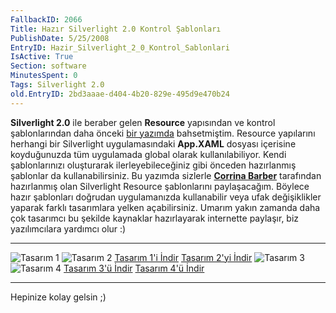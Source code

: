 ```yaml
---
FallbackID: 2066
Title: Hazır Silverlight 2.0 Kontrol Şablonları
PublishDate: 5/25/2008
EntryID: Hazir_Silverlight_2_0_Kontrol_Sablonlari
IsActive: True
Section: software
MinutesSpent: 0
Tags: Silverlight 2.0
old.EntryID: 2bd3aaae-d404-4b20-829e-495d9e470b24
---
```

**Silverlight 2.0** ile beraber gelen **Resource** yapısından ve kontrol
şablonlarından daha önceki [bir
yazımda](http://daron.yondem.com/tr/post/64891675-eba7-4cad-88a5-70cb3d148993)
bahsetmiştim. Resource yapılarını herhangi bir Silverlight
uygulamasındaki **App.XAML** dosyası içerisine koyduğunuzda tüm
uygulamada global olarak kullanılabiliyor. Kendi şablonlarınızı
oluşturarak ilerleyebileceğiniz gibi önceden hazırlanmış şablonlar da
kullanabilirsiniz. Bu yazımda sizlerle **[Corrina
Barber](http://blogs.msdn.com/corrinab/)** tarafından hazırlanmış olan
Silverlight Resource şablonlarını paylaşacağım. Böylece hazır şablonları
doğrudan uygulamanızda kullanabilir veya ufak değişiklikler yaparak
farklı tasarımlara yelken açabilirsiniz. Umarım yakın zamanda daha çok
tasarımcı bu şekilde kaynaklar hazırlayarak internette paylaşır, biz
yazılımcılara yardımcı olur :)

  ----------------------------------------------------------------------------- ------------------------------------------------------------------------------
  ![Tasarım 1](http://cdn.daron.yondem.com/assets/2066/24052008_1.png)          ![Tasarım 2](http://cdn.daron.yondem.com/assets/2066/24052008_2.png)
  [Tasarım 1'i İndir](http://cdn.daron.yondem.com/assets/2066/24052008_1.zip)   [Tasarım 2'yi İndir](http://cdn.daron.yondem.com/assets/2066/24052008_2.zip)
  ![Tasarım 3](http://cdn.daron.yondem.com/assets/2066/24052008_3.png)          ![Tasarım 4](http://cdn.daron.yondem.com/assets/2066/24052008_4.png)
  [Tasarım 3'ü İndir](http://cdn.daron.yondem.com/assets/2066/24052008_3.zip)   [Tasarım 4'ü İndir](http://cdn.daron.yondem.com/assets/2066/24052008_4.zip)
  ----------------------------------------------------------------------------- ------------------------------------------------------------------------------

Hepinize kolay gelsin ;)


